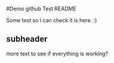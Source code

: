 #Demo github Test README

Some test so i can check it is here. :)

## subheader

more text to see if everything is working?
